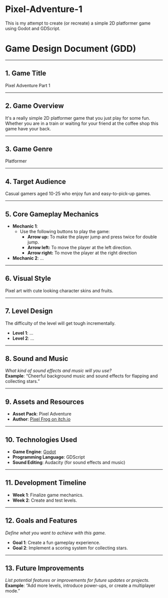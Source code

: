 # Pixel-Adventure-1
This is my attempt to create (or recreate) a simple 2D platformer game using Godot and GDScript.

# Game Design Document (GDD)

---

## 1. Game Title
Pixel Adventure Part 1

---

## 2. Game Overview
It's a really simple 2D platformer game that you just play for some fun. Whether you are in a train or waiting for your friend at the coffee shop this game have your back.

---

## 3. Game Genre
Platformer

---

## 4. Target Audience
Casual gamers aged 10-25 who enjoy fun and easy-to-pick-up games.

---

## 5. Core Gameplay Mechanics
- **Mechanic 1**:
  - Use the following buttons to play the game:
	- **Arrow up:** To make the player jump and press twice for double jump.
	- **Arrow left:** To move the player at the left direction.
	- **Arrow right:** To move the player at the right direction
- **Mechanic 2**: ...

---

## 6. Visual Style
Pixel art with cute looking character skins and fruits. 

---

## 7. Level Design
The difficulty of the level will get tough incrementally.
- **Level 1**: ...
- **Level 2**: ...

---

## 8. Sound and Music
*What kind of sound effects and music will you use?*  
**Example**: “Cheerful background music and sound effects for flapping and collecting stars.”  

---

## 9. Assets and Resources
- **Asset Pack**: Pixel Adventure
- **Author**: [Pixel Frog on itch.io](https://itch.io/profile/pixelfrog-assets)

---

## 10. Technologies Used
- **Game Engine**: [Godot](https://godotengine.org/)
- **Programming Language**: GDScript  
- **Sound Editing**: Audacity (for sound effects and music)

---

## 11. Development Timeline
- **Week 1**: Finalize game mechanics.  
- **Week 2**: Create and test levels.  

---

## 12. Goals and Features
*Define what you want to achieve with this game.*  
- **Goal 1**: Create a fun gameplay experience.  
- **Goal 2**: Implement a scoring system for collecting stars.  

---

## 13. Future Improvements
*List potential features or improvements for future updates or projects.*  
**Example**: “Add more levels, introduce power-ups, or create a multiplayer mode.”  

